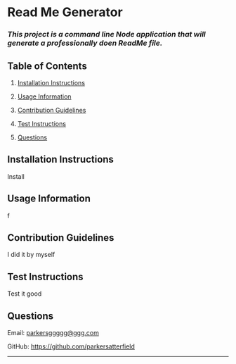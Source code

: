 
# **Read Me Generator** 

### *This project is a command line Node application that will generate a professionally doen ReadMe file.* 

##  

## Table of Contents 

1. [Installation Instructions](#installation-instructions)

2. [Usage Information](#usage-information)

3. [Contribution Guidelines](#contribution-guidelines)

4. [Test Instructions](#test-instructions)

5. [Questions](#questions)

## Installation Instructions 

Install  

## Usage Information 

f 

## Contribution Guidelines 

I did it by myself 

## Test Instructions 

Test it good 

## Questions 

Email: parkersggggg@ggg.com 

GitHub: https://github.com/parkersatterfield

---


            
